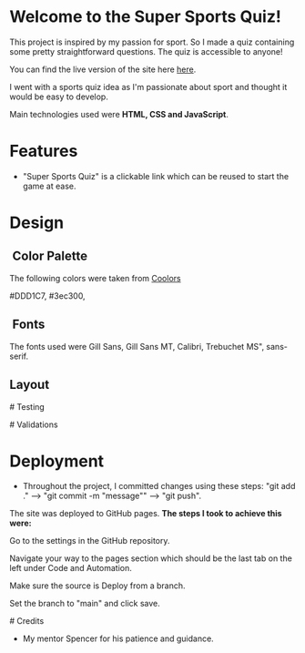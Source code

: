 # Welcome to the Super Sports Quiz!

This project is inspired by my passion for sport. So I made a quiz containing some pretty straightforward questions. The quiz is accessible to anyone!

You can find the live version of the site here [here](https://drennan98.github.io/Super-Sports-Quiz).

I went with a sports quiz idea as I'm passionate about sport and thought it would be easy to develop. 

Main technologies used were **HTML, CSS and JavaScript**.

# Features 

- "Super Sports Quiz" is a clickable link which can be reused to start the game at ease. 

# Design

##  Color Palette

The following colors were taken from [Coolors](https://coolors.co/)

#DDD1C7, #3ec300,

##  Fonts 

The fonts used were Gill Sans, Gill Sans MT, Calibri, Trebuchet MS", sans-serif.

## Layout 

# Testing


# Validations 

# Deployment

- Throughout the project, I committed changes using these steps: "git add ." --> "git commit -m "message"" --> "git push".

The site was deployed to GitHub pages. **The steps I took to achieve this were:**

Go to the settings in the GitHub repository.

Navigate your way to the pages section which should be the last tab on the left under Code and Automation.

Make sure the source is Deploy from a branch.

Set the branch to "main" and click save.

# Credits 

 - My mentor Spencer for his patience and guidance. 


